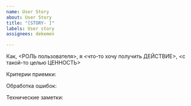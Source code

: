 ```yaml
---
name: User Story
about: User Story
title: "[STORY- ]"
labels: User story
assignees: dekemen

---
```


Как, <РОЛЬ пользователя>, я <что-то хочу получить ДЕЙСТВИЕ>, <с такой-то целью ЦЕННОСТЬ>

Критерии приемки:

Обработка ошибок:

Технические заметки:
